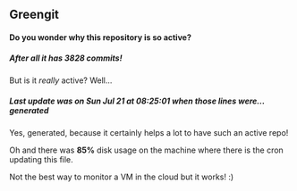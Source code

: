 ## Greengit

#### Do you wonder why this repository is so active?

##### After all it has 3828 commits!

But is it *really* active? Well...

##### Last update was on Sun Jul 21 at 08:25:01 when those lines were... generated

Yes, generated, because it certainly helps a lot to have such an active repo!

Oh and there was **85%** disk usage on the machine
where there is the cron updating this file.

Not the best way to monitor a VM in the cloud but it works! :)
